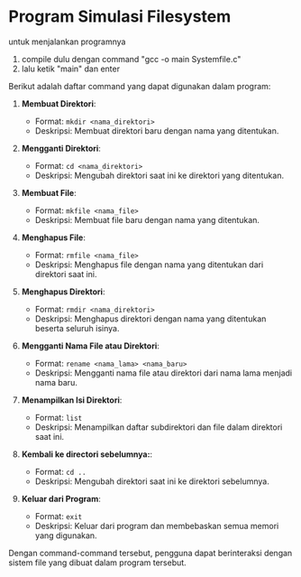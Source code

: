 # Program Simulasi Filesystem

untuk menjalankan programnya 
1. compile dulu dengan command "gcc -o main Systemfile.c"
2. lalu ketik "main" dan enter

Berikut adalah daftar command yang dapat digunakan dalam program:

1. **Membuat Direktori**:
   - Format: `mkdir <nama_direktori>`
   - Deskripsi: Membuat direktori baru dengan nama yang ditentukan.

2. **Mengganti Direktori**:
   - Format: `cd <nama_direktori>`
   - Deskripsi: Mengubah direktori saat ini ke direktori yang ditentukan.

3. **Membuat File**:
   - Format: `mkfile <nama_file>`
   - Deskripsi: Membuat file baru dengan nama yang ditentukan.

4. **Menghapus File**:
   - Format: `rmfile <nama_file>`
   - Deskripsi: Menghapus file dengan nama yang ditentukan dari direktori saat ini.

5. **Menghapus Direktori**:
   - Format: `rmdir <nama_direktori>`
   - Deskripsi: Menghapus direktori dengan nama yang ditentukan beserta seluruh isinya.

6. **Mengganti Nama File atau Direktori**:
   - Format: `rename <nama_lama> <nama_baru>`
   - Deskripsi: Mengganti nama file atau direktori dari nama lama menjadi nama baru.

7. **Menampilkan Isi Direktori**:
   - Format: `list`
   - Deskripsi: Menampilkan daftar subdirektori dan file dalam direktori saat ini.
   
8. **Kembali ke directori sebelumnya:**:
   - Format: `cd ..`
   - Deskripsi: Mengubah direktori saat ini ke direktori sebelumnya.

9. **Keluar dari Program**:
   - Format: `exit`
   - Deskripsi: Keluar dari program dan membebaskan semua memori yang digunakan.

Dengan command-command tersebut, pengguna dapat berinteraksi dengan sistem file yang dibuat dalam program tersebut.
